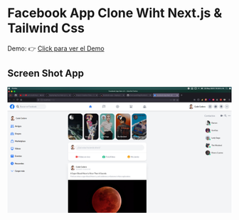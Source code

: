 # Facebook App Clone Wiht Next.js & Tailwind Css

Demo: 👉 [Click para ver el Demo](https://facebook-app-two.vercel.app)

## Screen Shot App

![Facebook App](https://raw.githubusercontent.com/chaicopadillag/facebook-app-next-js/main/public/screenshot-app.png)
